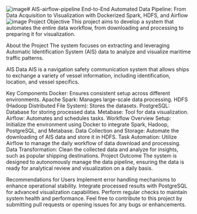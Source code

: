 ![image](https://github.com/HossamHeikal/AIS-airflow-pipeline/assets/58578405/eff6bb4d-c784-4cc6-9e4a-71c3c812c1b8)# AIS-airflow-pipeline
End-to-End Automated Data Pipeline: From Data Acquisition to Visualization with Dockerized Spark, HDFS, and Airflow
![image](https://github.com/HossamHeikal/AIS-airflow-pipeline/assets/58578405/b4b000b5-0b52-4613-b044-03aefa7a2560)
Project Objective
This project aims to develop a system that automates the entire data workflow, from downloading and processing to preparing it for visualization.

About the Project
The system focuses on extracting and leveraging Automatic Identification System (AIS) data to analyze and visualize maritime traffic patterns.

AIS Data
AIS is a navigation safety communication system that allows ships to exchange a variety of vessel information, including identification, location, and vessel specifics.

Key Components
Docker: Ensures consistent setup across different environments.
Apache Spark: Manages large-scale data processing.
HDFS (Hadoop Distributed File System): Stores the datasets.
PostgreSQL: Database for storing processed data.
Metabase: Tool for data visualization.
Airflow: Automates and schedules tasks.
Workflow Overview
Setup: Initialize the environment using Docker to integrate Spark, Hadoop, PostgreSQL, and Metabase.
Data Collection and Storage: Automate the downloading of AIS data and store it in HDFS.
Task Automation: Utilize Airflow to manage the daily workflow of data download and processing.
Data Transformation: Clean the collected data and analyze for insights, such as popular shipping destinations.
Project Outcome
The system is designed to autonomously manage the data pipeline, ensuring the data is ready for analytical review and visualization on a daily basis.

Recommendations for Users
Implement error handling mechanisms to enhance operational stability.
Integrate processed results with PostgreSQL for advanced visualization capabilities.
Perform regular checks to maintain system health and performance.
Feel free to contribute to this project by submitting pull requests or opening issues for any bugs or enhancements.
